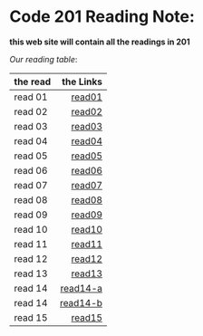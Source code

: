 # Code 201 Reading Note:

**this web site will contain all the readings in 201**

*Our reading table*:


|__the read__  | __the Links__|
| ------------ | ------------:|
|   read 01    | [read01](https://github.com/Ammarhr/reading-notes/blob/master/calss-01.md)   |
|   read 02    | [read02](https://github.com/Ammarhr/reading-notes/blob/master/class-02.md)   |
|   read 03    | [read03](https://github.com/Ammarhr/reading-notes/blob/master/class-03.md)   |
|   read 04    | [read04](https://github.com/Ammarhr/reading-notes/blob/master/class-04.md)   |
|   read 05    | [read05](https://github.com/Ammarhr/reading-notes/blob/master/class-05.md)   |
|   read 06    | [read06](https://github.com/Ammarhr/reading-notes/blob/master/class-06.md)   | 
|   read 07    | [read07](https://github.com/Ammarhr/reading-notes/blob/master/class-07.md)   |
|   read 08    | [read08](https://github.com/Ammarhr/reading-notes/blob/master/class-08.md)   |
|   read 09    | [read09](https://github.com/Ammarhr/reading-notes/blob/master/class-09.md)   |
|   read 10    | [read10](https://github.com/Ammarhr/reading-notes/blob/master/class-10.md)   |
|   read 11    | [read11](https://github.com/Ammarhr/reading-notes/blob/master/class-11.md)   |
|   read 12    | [read12](https://github.com/Ammarhr/reading-notes/blob/master/class-12.md)   |
|   read 13    | [read13](https://github.com/Ammarhr/reading-notes/blob/master/class-13.md)   |
|   read 14    | [read14-a]()   |
|   read 14    | [read14-b]()   |
|   read 15    | [read15]()   |


